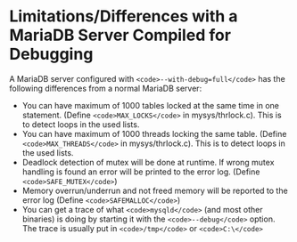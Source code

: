 
# Limitations/Differences with a MariaDB Server Compiled for Debugging

A MariaDB server configured with `<code>--with-debug=full</code>` has the following differences from a normal MariaDB server:


* You can have maximum of 1000 tables locked at the same time in one statement. (Define `<code>MAX_LOCKS</code>` in mysys/thrlock.c). This is to detect loops in the used lists.
* You can have maximum of 1000 threads locking the same table. (Define `<code>MAX_THREADS</code>` in mysys/thrlock.c). This is to detect loops in the used lists.
* Deadlock detection of mutex will be done at runtime. If wrong mutex handling is found an error will be printed to the error log. (Define `<code>SAFE_MUTEX</code>`)
* Memory overrun/underrun and not freed memory will be reported to the error log (Define `<code>SAFEMALLOC</code>`)
* You can get a trace of what `<code>mysqld</code>` (and most other binaries) is doing by starting it with the `<code>--debug</code>` option. The trace is usually put in `<code>/tmp</code>` or `<code>C:\</code>`

